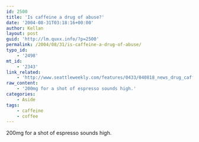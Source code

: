 ```yaml
---
id: 2500
title: 'Is caffeine a drug of abuse?'
date: '2004-08-31T03:18:16+00:00'
author: Kellan
layout: post
guid: 'http://lm.quxx.info/?p=2500'
permalink: /2004/08/31/is-caffeine-a-drug-of-abuse/
typo_id:
    - '2498'
mt_id:
    - '2343'
link_related:
    - 'http://www.seattleweekly.com/features/0433/040818_news_drug_caffeine.php'
raw_content:
    - '200mg for a shot of espresso sounds high.'
categories:
    - Aside
tags:
    - caffeine
    - coffee
---
```


200mg for a shot of espresso sounds high.